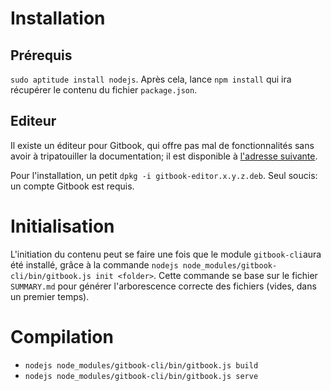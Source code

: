# Installation

## Prérequis

`sudo aptitude install nodejs`.
Après cela, lance `npm install` qui ira récupérer le contenu du fichier `package.json`.

## Editeur

Il existe un éditeur pour Gitbook, qui offre pas mal de fonctionnalités sans avoir à tripatouiller la documentation; il est disponible à [l'adresse suivante](https://www.gitbook.com/editor/linux).

Pour l'installation, un petit `dpkg -i gitbook-editor.x.y.z.deb`.
Seul soucis: un compte Gitbook est requis.

# Initialisation

L'initiation du contenu peut se faire une fois que le module `gitbook-cli`aura été installé, grâce à la commande `nodejs node_modules/gitbook-cli/bin/gitbook.js init <folder>`.
Cette commande se base sur le fichier `SUMMARY.md` pour générer l'arborescence correcte des fichiers (vides, dans un premier temps).

# Compilation

 * `nodejs node_modules/gitbook-cli/bin/gitbook.js build`
 * `nodejs node_modules/gitbook-cli/bin/gitbook.js serve`
